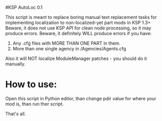 #KSP AutoLoc 0.1

This script is meant to replace boring manual text replacement tasks for implementing localization to non-localized-yet part mods in KSP 1.3+
Beware, it does not use KSP API for clean node processing, so it may produce errors.
Beware, it definitely WILL produce errors if you have:
1) Any .cfg files with MORE THAN ONE PART in them.
2) More than one single agency in /Agencies/Agents.cfg

Also it will NOT localize ModuleManager patches - you should do it manually.

# How to use:
Open this script in Python editor, 
than change pdir value for where your mod is,
than run ther script.

That's all.
